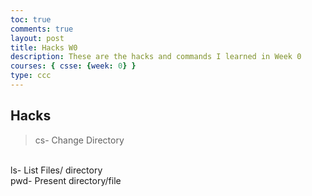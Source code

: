 ```yaml
---
toc: true
comments: true
layout: post
title: Hacks W0
description: These are the hacks and commands I learned in Week 0
courses: { csse: {week: 0} }
type: ccc
---
```


## Hacks
> cs- Change Directory
  <br>
ls- List Files/ directory
  <br>
pwd- Present directory/file

